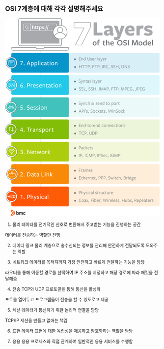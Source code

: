 ## OSI 7계층에 대해 각각 설명해주세요

![osi_7계층](./osi_7계층.png)

1. 물리
데이터를 전기적인 신호로 변환해서 주고받는 기능을 진행하는 공간


데이터를 전송하는 역할만 진행

2. 데이터 링크
물리 계층으로 송수신되는 정보를 관리해 안전하게 전달되도록 도와주는 역할

3. 네트워크
데이터를 목적지까지 가장 안전하고 빠르게 전달하는 기능을 담당

라우터를 통해 이동할 경로를 선택하여 IP 주소를 지정하고 해당 경로에 따라 패킷을 전달해줌

4. 전송
TCP와 UDP 프로토콜을 통해 통신을 활성화

포트를 열어두고 프로그램들이 전송을 할 수 있도로고 제공

5. 세션
데이터가 통신하기 위한 논리적 연결을 담당

TCP/IP 세션을 만들고 없애는 책임

6. 표현
데이터 표현에 대한 독립성을 제공하고 암호화하는 역할을 담당

7. 응용
응용 프로세스와 직접 관계하여 일반적인 응용 서비스를 수행함